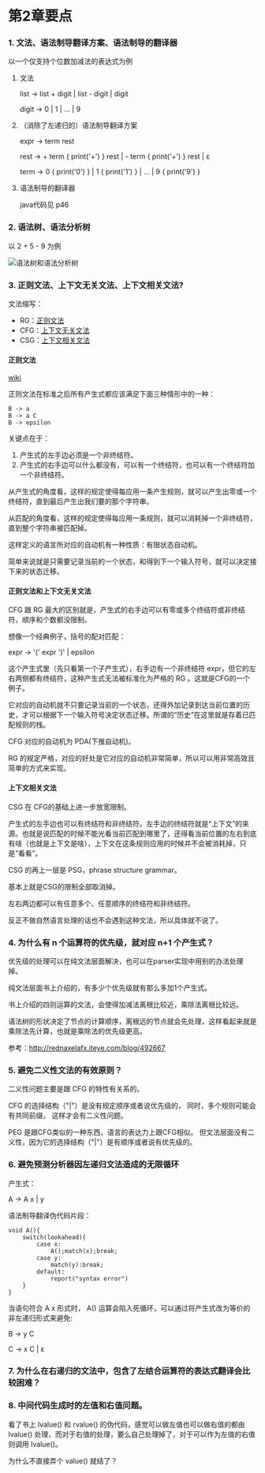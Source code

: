 # 第2章要点

### 1. 文法、语法制导翻译方案、语法制导的翻译器

以一个仅支持个位数加减法的表达式为例

1. 文法

    list -> list + digit | list - digit | digit
    
    digit -> 0 | 1 | … | 9

2. （消除了左递归的）语法制导翻译方案

    expr -> term rest
    
    rest -> + term { print('+') } rest | - term { print('+') } rest | ε
    
    term -> 0 { print('0') } | 1 { print('1') } | … | 9 { print('9') }
                                
4. 语法制导的翻译器
    
    java代码见 p46

### 2. 语法树、语法分析树

以 2 + 5 - 9 为例

![语法树和语法分析树](assets/dragonbook-keypoint-2.2-2.png)

### 3. 正则文法、上下文无关文法、上下文相关文法?

文法缩写：

- RG：[正则文法](http://en.wikipedia.org/wiki/Regular_grammar)
- CFG：[上下文无关文法](http://en.wikipedia.org/wiki/Context-free_grammar)
- CSG：[上下文相关文法](http://en.wikipedia.org/wiki/Context-sensitive_grammar)

#### 正则文法

[wiki](http://en.wikipedia.org/wiki/Regular_grammar)

正则文法在标准之后所有产生式都应该满足下面三种情形中的一种：

    B -> a
    B -> a C
    B -> epsilon

关键点在于：

1. 产生式的左手边必须是一个非终结符。
2. 产生式的右手边可以什么都没有，可以有一个终结符，也可以有一个终结符加一个非终结符。

从产生式的角度看，这样的规定使得每应用一条产生规则，就可以产生出零或一个终结符，直到最后产生出我们要的那个字符串。

从匹配的角度看，这样的规定使得每应用一条规则，就可以消耗掉一个非终结符，直到整个字符串被匹配掉。

这样定义的语言所对应的自动机有一种性质：有限状态自动机。

简单来说就是只需要记录当前的一个状态，和得到下一个输入符号，就可以决定接下来的状态迁移。

#### 正则文法和上下文无关文法

CFG 跟 RG 最大的区别就是，产生式的右手边可以有零或多个终结符或非终结符，顺序和个数都没限制。

想像一个经典例子，括号的配对匹配：

expr -> '(' expr ')' | epsilon

这个产生式里（先只看第一个子产生式），右手边有一个非终结符 expr，但它的左右两侧都有终结符，这种产生式无法被标准化为严格的 RG 。这就是CFG的一个例子。

它对应的自动机就不只要记录当前的一个状态，还得外加记录到达当前位置的历史，才可以根据下一个输入符号决定状态迁移。所谓的“历史”在这里就是存着已匹配规则的栈。

CFG 对应的自动机为 PDA(下推自动机)。

RG 的规定严格，对应的好处是它对应的自动机非常简单，所以可以用非常高效且简单的方式来实现。

#### 上下文相关文法

CSG 在 CFG的基础上进一步放宽限制。

产生式的左手边也可以有终结符和非终结符。左手边的终结符就是“上下文”的来源。也就是说匹配的时候不能光看当前匹配到哪里了，还得看当前位置的左右到底有啥（也就是上下文是啥），上下文在这条规则应用的时候并不会被消耗掉，只是“看看”。

CSG 的再上一层是 PSG，phrase structure grammar。

基本上就是CSG的限制全部取消掉。

左右两边都可以有任意多个、任意顺序的终结符和非终结符。

反正不做自然语言处理的话也不会遇到这种文法，所以具体就不说了。

### 4. 为什么有 n 个运算符的优先级，就对应 n+1 个产生式？

优先级的处理可以在纯文法层面解决，也可以在parser实现中用别的办法处理掉。

纯文法层面书上介绍的，有多少个优先级就有那么多加1个产生式。

书上介绍的四则运算的文法，会使得加减法离根比较近，乘除法离根比较远。

语法树的形状决定了节点的计算顺序，离根远的节点就会先处理，这样看起来就是乘除法先计算，也就是乘除法的优先级更高。

参考：http://rednaxelafx.iteye.com/blog/492667

### 5. 避免二义性文法的有效原则？

二义性问题主要是跟 CFG 的特性有关系的。

CFG 的选择结构（"|"）是没有规定顺序或者说优先级的，
同时，多个规则可能会有共同前缀，
这样才会有二义性问题。

PEG 是跟CFG类似的一种东西，语言的表达力上跟CFG相似。
但文法层面没有二义性，因为它的选择结构（"|"）是有顺序或者说有优先级的。

### 6. 避免预测分析器因左递归文法造成的无限循环

产生式：

A -> A x | y

语法制导翻译伪代码片段：

    void A(){
        switch(lookahead){
            case x:
                A();match(x);break;
            case y:
                match(y):break;
            default:
                report("syntax error")
        }
    }

当语句符合 A x 形式时， A() 运算会陷入死循环，可以通过将产生式改为等价的非左递归形式来避免: 

B -> y C

C -> x C | ε

### 7. 为什么在右递归的文法中，包含了左结合运算符的表达式翻译会比较困难？

### 8. 中间代码生成时的左值和右值问题。

看了书上 lvalue() 和 rvalue() 的伪代码，感觉可以做左值也可以做右值的都由 lvalue() 处理，而对于右值的处理，要么自己处理掉了，对于可以作为左值的右值则调用 lvalue()。

为什么不直接弄个 value() 就结了？
